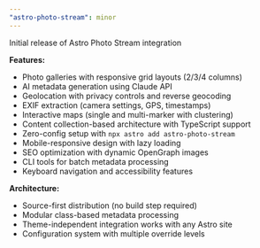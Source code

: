 ```yaml
---
"astro-photo-stream": minor
---
```


Initial release of Astro Photo Stream integration

**Features:**
- Photo galleries with responsive grid layouts (2/3/4 columns)
- AI metadata generation using Claude API
- Geolocation with privacy controls and reverse geocoding
- EXIF extraction (camera settings, GPS, timestamps)
- Interactive maps (single and multi-marker with clustering)
- Content collection-based architecture with TypeScript support
- Zero-config setup with `npx astro add astro-photo-stream`
- Mobile-responsive design with lazy loading
- SEO optimization with dynamic OpenGraph images
- CLI tools for batch metadata processing
- Keyboard navigation and accessibility features

**Architecture:**
- Source-first distribution (no build step required)
- Modular class-based metadata processing
- Theme-independent integration works with any Astro site
- Configuration system with multiple override levels